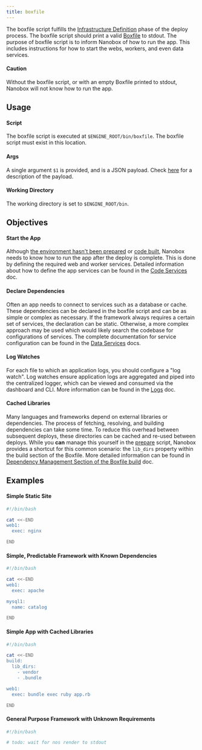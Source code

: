 ```yaml
---
title: boxfile
---
```


The boxfile script fulfills the [Infrastructure Definition](/engines/how-engines-work#infrastructure-definition) phase of the deploy process. The boxfile script should print a valid [Boxfile](/boxfile/) to stdout. The purpose of boxfile script is to inform Nanobox of how to run the app. This includes instructions for how to start the webs, workers, and even data services.

#### Caution

Without the boxfile script, or with an empty Boxfile printed to stdout, Nanobox will not know how to run the app.

## Usage

#### Script

The boxfile script is executed at `$ENGINE_ROOT/bin/boxfile`. The boxfile script must exist in this location.

#### Args

A single argument `$1` is provided, and is a JSON payload. Check [here](/engines/scripts/#payload) for a description of the payload.

#### Working Directory

The working directory is set to `$ENGINE_ROOT/bin`.

## Objectives

#### Start the App

Although [the environment hasn't been prepared](/engines/how-engines-work#environment-preparation) or [code built](/engines/how-engines-work/#application-build), Nanobox needs to know how to run the app after the deploy is complete. This is done by defining the required web and worker services. Detailed information about how to define the app services can be found in the [Code Services](/boxfile/code-services/) doc.

#### Declare Dependencies

Often an app needs to connect to services such as a database or cache. These dependencies can be declared in the boxfile script and can be as simple or complex as necessary. If the framework always requires a certain set of services, the declaration can be static. Otherwise, a more complex approach may be used which would likely search the codebase for configurations of services. The complete documentation for service configuration can be found in the [Data Services](/boxfile/data-services/) docs.

#### Log Watches

For each file to which an application logs, you should configure a "log watch". Log watches ensure application logs are aggregated and piped into the centralized logger, which can be viewed and consumed via the dashboard and CLI. More information can be found in the [Logs](/getting-started/logs/#including-custom-logs-in-the-unified-log-stream) doc.

#### Cached Libraries

Many languages and frameworks depend on external libraries or dependencies. The process of fetching, resolving, and building dependencies can take some time. To reduce this overhead between subsequent deploys, these directories can be cached and re-used between deploys. While you **can** manage this yourself in the [prepare](/engines/scripts/prepare/) script, Nanobox provides a shortcut for this common scenario: the `lib_dirs` property within the build section of the Boxfile. More detailed information can be found in [Dependency Management Section of the Boxfile build](/boxfile/build#dependency-management) doc.

## Examples

#### Simple Static Site

```bash
#!/bin/bash

cat <<-END
web1:
  exec: nginx

END
```

#### Simple, Predictable Framework with Known Dependencies

```bash
#!/bin/bash

cat <<-END
web1:
  exec: apache

mysql1:
  name: catalog

END
```

#### Simple App with Cached Libraries

```bash
#!/bin/bash

cat <<-END
build:
  lib_dirs:
    - vendor
    - .bundle

web1:
  exec: bundle exec ruby app.rb

END
```

#### General Purpose Framework with Unknown Requirements

```bash
#!/bin/bash

# todo: wait for nos render to stdout
```
